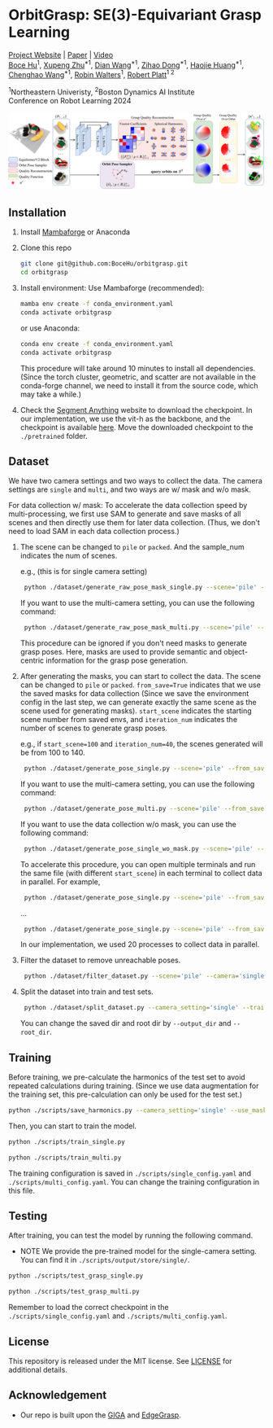 # OrbitGrasp: SE(3)-Equivariant Grasp Learning

[Project Website](https://orbitgrasp.github.io/) | [Paper](https://arxiv.org/pdf/2407.03531) | [Video](https://youtu.be/Y3UxZMPc0ms?si=eIActXwoWYY4vNup)  
<span class="author-block">
<a href="https://bocehu.github.io/">Boce Hu</a><sup>1</sup>,
</span>
<span class="author-block">
<a href="https://zxp-s-works.github.io/">Xupeng Zhu</a><sup>*1</sup>,
</span>
<span class="author-block">
<a href="https://www.dianwang.io/">Dian Wang</a><sup>*1</sup>,
</span>
<span class="author-block">
<a href="https://www.linkedin.com/in/zihao-dong-321712212/">Zihao Dong</a><sup>*1</sup>,
</span>
<span class="author-block">
<a href="https://haojhuang.github.io/">Haojie Huang</a><sup>*1</sup>,
</span>
<span class="author-block">
<a href="https://www.linkedin.com/in/chenghao-wang-01a036203/">Chenghao Wang</a><sup>*1</sup>,
</span>
<span class="author-block">
<a href="https://www.robinwalters.com/">Robin Walters</a><sup>1</sup>,
</span>
<span class="author-block">
<a href="https://helpinghandslab.netlify.app/people/">Robert Platt</a><sup>1 2</sup>
</span>

<sup>1</sup>Northeastern Univeristy, <sup>2</sup>Boston Dynamics AI Institute  
Conference on Robot Learning 2024

![](img/teaser.png)

## Installation

1. Install [Mambaforge](https://github.com/conda-forge/miniforge#mambaforge) or Anaconda
2. Clone this repo
    ```bash
    git clone git@github.com:BoceHu/orbitgrasp.git
    cd orbitgrasp
    ```
3. Install environment:
   Use Mambaforge (recommended):
    ```bash
    mamba env create -f conda_environment.yaml
    conda activate orbitgrasp
    ```
   or use Anaconda:
    ```bash
    conda env create -f conda_environment.yaml
    conda activate orbitgrasp
    ```
   This procedure will take around 10 minutes to install all dependencies.(Since the torch cluster, geometric, and
   scatter are not available in the conda-forge channel, we need to install it from the source code, which may take a
   while.)


4. Check
   the  [Segment Anything](https://github.com/facebookresearch/segment-anything?tab=readme-ov-file#model-checkpoints)
   website to download the checkpoint.
   In our implementation, we use the vit-h as the backbone, and the checkpoint is
   available [here](https://dl.fbaipublicfiles.com/segment_anything/sam_vit_h_4b8939.pth).
   Move the downloaded checkpoint to the `./pretrained` folder.

## Dataset

We have two camera settings and two ways to collect the data. The camera settings are `single` and `multi`, and two ways
are w/ mask and w/o mask.

For data collection w/ mask:
To accelerate the data collection speed by multi-processing, we first use SAM to generate and save masks of all scenes
and then directly use them for later data collection. (Thus, we don't need to load SAM in each data collection
process.)

1. The scene can be changed to `pile` or `packed`. And the sample_num indicates the num of scenes.

   e.g., (this is for single camera setting)
   ```bash
    python ./dataset/generate_raw_pose_mask_single.py --scene='pile' --sample_num=2500
   ```
   If you want to use the multi-camera setting, you can use the following command:
   ```bash
    python ./dataset/generate_raw_pose_mask_multi.py --scene='pile' --sample_num=800
   ```
   This procedure can be ignored if you don't need masks to generate grasp poses. Here, masks are used to provide
   semantic and object-centric information for the grasp pose generation.

2. After generating the masks, you can start to collect the data. The scene can be changed to `pile` or `packed`.
   `from_save=True` indicates that we use the saved masks for data collection (Since we save the environment config in
   the last step, we can generate exactly the same scene as the scene used for generating masks).
   `start_scene` indicates the starting scene number from saved envs, and `iteration_num` indicates the number of scenes
   to generate grasp poses.

   e.g., if `start_scene=100` and `iteration_num=40`, the scenes generated will be from 100 to 140.
   ```bash
    python ./dataset/generate_pose_single.py --scene='pile' --from_save=True --GUI=False --start_scene=0 --iteration_num=40
   ```
   If you want to use the multi-camera setting, you can use the following command:
   ```bash
    python ./dataset/generate_pose_multi.py --scene='pile' --from_save=True --GUI=False --start_scene=0 --iteration_num=40
   ```
   If you want to use the data collection w/o mask, you can use the following command:
   ```bash
    python ./dataset/generate_pose_single_wo_mask.py --scene='pile' --GUI=False --start_scene=0 --iteration_num=40
   ```

   To accelerate this procedure, you can open multiple terminals and run the same file (with different `start_scene`) in
   each terminal to collect data in parallel.
   For example,
    ```bash
     python ./dataset/generate_pose_single.py --scene='pile' --from_save=True --GUI=False --start_scene=0 --iteration_num=50
    ```
   ...
    ```bash
     python ./dataset/generate_pose_single.py --scene='pile' --from_save=True --GUI=False --start_scene=1000 --iteration_num=50
    ``` 

   In our implementation, we used 20 processes to collect data in parallel.

3. Filter the dataset to remove unreachable poses.
   ```bash
    python ./dataset/filter_dataset.py --scene='pile' --camera='single'
   ```
4. Split the dataset into train and test sets.
   ```bash
    python ./dataset/split_dataset.py --camera_setting='single' --train_ratio=0.8
   ```
   You can change the saved dir and root dir by `--output_dir` and `--root_dir`.

## Training

Before training, we pre-calculate the harmonics of the test set to avoid repeated calculations during training.
(Since we use data augmentation for the training set, this pre-calculation can only be used for the test set.)

```bash
python ./scripts/save_harmonics.py --camera_setting='single' --use_mask=True
```

Then, you can start to train the model.

```bash
python ./scripts/train_single.py
```

```bash
python ./scripts/train_multi.py
```

The training configuration is saved in `./scripts/single_config.yaml` and `./scripts/multi_config.yaml`.
You can change the training configuration in this file.

## Testing

After training, you can test the model by running the following command.

* NOTE We provide the pre-trained model for the single-camera setting. You can find it in `./scripts/output/store/single/`.
```bash
python ./scripts/test_grasp_single.py
```

```bash
python ./scripts/test_grasp_multi.py
```

Remember to load the correct checkpoint in the `./scripts/single_config.yaml` and `./scripts/multi_config.yaml`.

## License
This repository is released under the MIT license. See [LICENSE](LICENSE) for additional details.

## Acknowledgement
* Our repo is built upon the [GIGA](https://sites.google.com/view/rpl-giga2021) and [EdgeGrasp](https://haojhuang.github.io/edge_grasp_page/).
